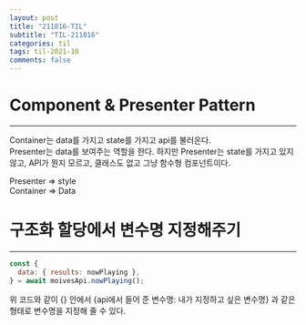 ```yaml
---
layout: post
title: "211016-TIL"
subtitle: "TIL-211016"
categories: til
tags: til-2021-10
comments: false
---
```


# Component & Presenter Pattern

---

Container는 data를 가지고 state를 가지고 api를 불러온다.  
Presenter는 data를 보여주는 역할을 한다. 하지만 Presenter는 state를 가지고 있지 않고, API가 뭔지 모르고, 클래스도 없고 그냥 함수형 컴포넌트이다.

Presenter => style  
Container => Data

# 구조화 할당에서 변수명 지정해주기

---

```js
const {
  data: { results: nowPlaying },
} = await moivesApi.nowPlaying();
```

위 코드와 같이 {} 안에서 {api에서 들어 준 변수명: 내가 지정하고 싶은 변수명} 과 같은 형태로 변수명을 지정해 줄 수 있다.
